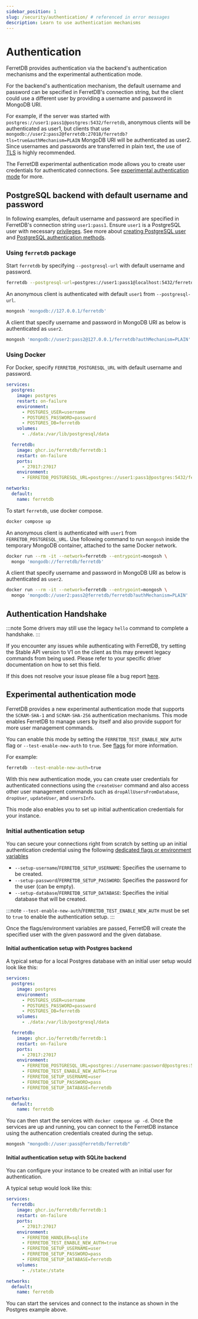 ```yaml
---
sidebar_position: 1
slug: /security/authentication/ # referenced in error messages
description: Learn to use authentication mechanisms
---
```


# Authentication

FerretDB provides authentication via the backend's authentication mechanisms and the experimental authentication mode.

For the backend's authentication mechanism, the default username and password can be specified in FerretDB's connection string,
but the client could use a different user by providing a username and password in MongoDB URI.

For example, if the server was started with `postgres://user1:pass1@postgres:5432/ferretdb`,
anonymous clients will be authenticated as user1,
but clients that use `mongodb://user2:pass2@ferretdb:27018/ferretdb?tls=true&authMechanism=PLAIN` MongoDB URI will be authenticated as user2.
Since usernames and passwords are transferred in plain text,
the use of [TLS](../security/tls-connections.md) is highly recommended.

The FerretDB experimental authentication mode allows you to create user credentials for authenticated connections.
See [experimental authentication mode](#experimental-authentication-mode) for more.

## PostgreSQL backend with default username and password

In following examples, default username and password are specified in FerretDB's connection string `user1:pass1`.
Ensure `user1` is a PostgreSQL user with necessary
[privileges](https://www.postgresql.org/docs/current/sql-grant.html).
See more about [creating PostgreSQL user](https://www.postgresql.org/docs/current/sql-createuser.html)
and [PostgreSQL authentication methods](https://www.postgresql.org/docs/current/auth-methods.html).

### Using `ferretdb` package

Start `ferretdb` by specifying `--postgresql-url` with default username and password.

```sh
ferretdb --postgresql-url=postgres://user1:pass1@localhost:5432/ferretdb
```

An anonymous client is authenticated with default `user1` from `--postgresql-url`.

```sh
mongosh 'mongodb://127.0.0.1/ferretdb'
```

A client that specify username and password in MongoDB URI as below is authenticated as `user2`.

```sh
mongosh 'mongodb://user2:pass2@127.0.0.1/ferretdb?authMechanism=PLAIN'
```

### Using Docker

For Docker, specify `FERRETDB_POSTGRESQL_URL` with default username and password.

```yaml
services:
  postgres:
    image: postgres
    restart: on-failure
    environment:
      - POSTGRES_USER=username
      - POSTGRES_PASSWORD=password
      - POSTGRES_DB=ferretdb
    volumes:
      - ./data:/var/lib/postgresql/data

  ferretdb:
    image: ghcr.io/ferretdb/ferretdb:1
    restart: on-failure
    ports:
      - 27017:27017
    environment:
      - FERRETDB_POSTGRESQL_URL=postgres://user1:pass1@postgres:5432/ferretdb

networks:
  default:
    name: ferretdb
```

To start `ferretdb`, use docker compose.

```sh
docker compose up
```

An anonymous client is authenticated with `user1` from `FERRETDB_POSTGRESQL_URL`.
Use following command to run `mongosh` inside the temporary MongoDB container,
attached to the same Docker network.

```sh
docker run --rm -it --network=ferretdb --entrypoint=mongosh \
  mongo 'mongodb://ferretdb/ferretdb'
```

A client that specify username and password in MongoDB URI as below is authenticated as `user2`.

```sh
docker run --rm -it --network=ferretdb --entrypoint=mongosh \
  mongo 'mongodb://user2:pass2@ferretdb/ferretdb?authMechanism=PLAIN'
```

## Authentication Handshake

:::note
Some drivers may still use the legacy `hello` command to complete a handshake.
:::

If you encounter any issues while authenticating with FerretDB, try setting the Stable API version to V1 on the client as this may prevent legacy commands from being used.
Please refer to your specific driver documentation on how to set this field.

If this does not resolve your issue please file a bug report [here](https://github.com/FerretDB/FerretDB/issues/new?assignees=ferretdb-bot&labels=code%2Fbug%2Cnot+ready&projects=&template=bug.yml).

## Experimental authentication mode

FerretDB provides a new experimental authentication mode that supports the `SCRAM-SHA-1` and `SCRAM-SHA-256` authentication mechanisms.
This mode enables FerretDB to manage users by itself and also provide support for more user management commands.

You can enable this mode by setting the `FERRETDB_TEST_ENABLE_NEW_AUTH` flag or `--test-enable-new-auth` to `true`.
See [flags](../configuration/flags.md) for more information.

For example:

```sh
ferretdb --test-enable-new-auth=true
```

With this new authentication mode, you can create user credentials for authenticated connections using the `createUser` command and also access other user management commands such as `dropAllUsersFromDatabase`, `dropUser`, `updateUser`, and `usersInfo`.

This mode also enables you to set up initial authentication credentials for your instance.

### Initial authentication setup

You can secure your connections right from scratch by setting up an initial authentication credential using the following [dedicated flags or environment variables](../configuration/flags.md)

- `--setup-username`/`FERRETDB_SETUP_USERNAME`: Specifies the username to be created.
- `--setup-password`/`FERRETDB_SETUP_PASSWORD`: Specifies the password for the user (can be empty).
- `--setup-database`/`FERRETDB_SETUP_DATABASE`: Specifies the initial database that will be created.

:::note
`--test-enable-new-auth`/`FERRETDB_TEST_ENABLE_NEW_AUTH` must be set to `true` to enable the authentication setup.
:::

Once the flags/environment variables are passed, FerretDB will create the specified user with the given password and the given database.

#### Initial authentication setup with Postgres backend

A typical setup for a local Postgres database with an initial user setup would look like this:

```yaml
services:
  postgres:
    image: postgres
    environment:
      - POSTGRES_USER=username
      - POSTGRES_PASSWORD=password
      - POSTGRES_DB=ferretdb
    volumes:
      - ./data:/var/lib/postgresql/data

  ferretdb:
    image: ghcr.io/ferretdb/ferretdb:1
    restart: on-failure
    ports:
      - 27017:27017
    environment:
      - FERRETDB_POSTGRESQL_URL=postgres://username:password@postgres:5432/ferretdb
      - FERRETDB_TEST_ENABLE_NEW_AUTH=true
      - FERRETDB_SETUP_USERNAME=user
      - FERRETDB_SETUP_PASSWORD=pass
      - FERRETDB_SETUP_DATABASE=ferretdb

networks:
  default:
    name: ferretdb
```

You can then start the services with `docker compose up -d`.
Once the services are up and running, you can connect to the FerretDB instance using the authencation credentials created during the setup.

```sh
mongosh "mongodb://user:pass@ferretdb/ferretdb"
```

#### Initial authentication setup with SQLite backend

You can configure your instance to be created with an initial user for authentication.

A typical setup would look like this:

```yaml
services:
  ferretdb:
    image: ghcr.io/ferretdb/ferretdb:1
    restart: on-failure
    ports:
      - 27017:27017
    environment:
      - FERRETDB_HANDLER=sqlite
      - FERRETDB_TEST_ENABLE_NEW_AUTH=true
      - FERRETDB_SETUP_USERNAME=user
      - FERRETDB_SETUP_PASSWORD=pass
      - FERRETDB_SETUP_DATABASE=ferretdb
    volumes:
      - ./state:/state

networks:
  default:
    name: ferretdb
```

You can start the services and connect to the instance as shown in the Postgres example above.
